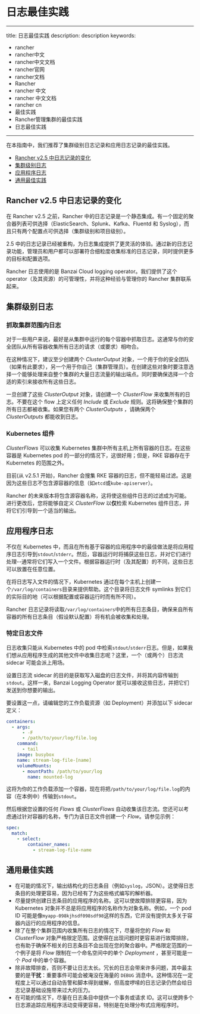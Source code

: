# 日志最佳实践
---
title: 日志最佳实践
description: description
keywords:
  - rancher
  - rancher中文
  - rancher中文文档
  - rancher官网
  - rancher文档
  - Rancher
  - rancher 中文
  - rancher 中文文档
  - rancher cn
  - 最佳实践
  - Rancher管理集群的最佳实践
  - 日志最佳实践
---

在本指南中，我们推荐了集群级别日志记录和应用日志记录的最佳实践。

- [Rancher v2.5 中日志记录的变化](#rancher-v25-中日志记录的变化)
- [集群级别日志](#集群级别日志)
- [应用程序日志](#应用程序日志)
- [通用最佳实践](#通用最佳实践)

## Rancher v2.5 中日志记录的变化

在 Rancher v2.5 之前，Rancher 中的日志记录是一个静态集成。有一个固定的聚合器列表可供选择（ElasticSearch、Splunk、Kafka、Fluentd 和 Syslog），而且只有两个配置点可供选择（集群级别和项目级别）。

2.5 中的日志记录已经被重构，为日志集成提供了更灵活的体验。通过新的日志记录功能，管理员和用户都可以部署符合细粒度收集标准的日志记录，同时提供更多的目标和配置选项。

Rancher 日志使用的是 Banzai Cloud logging operator。我们提供了这个 operator（及其资源）的可管理性，并将这种经验与管理你的 Rancher 集群联系起来。

## 集群级别日志

### 抓取集群范围内日志

对于一些用户来说，最好是从集群中运行的每个容器中抓取日志。这通常与你的安全团队从所有容器收集所有日志的请求（或要求）相吻合。

在这种情况下，建议至少创建两个 _ClusterOutput_ 对象，一个用于你的安全团队（如果有此要求），另一个用于你自己（集群管理员）。在创建这些对象时要注意选择一个能够处理来自整个集群的大量日志流量的输出端点。同时要确保选择一个合适的索引来接收所有这些日志。

一旦创建了这些 _ClusterOutput_ 对象，请创建一个 _ClusterFlow_ 来收集所有的日志。不要在这个 flow 上定义任何 _Include_ 或 _Exclude_ 规则。这将确保整个集群的所有日志都被收集。如果您有两个 _ClusterOutputs_ ，请确保两个 _ClusterOutputs_ 都能收到日志。

### Kubernetes 组件

_ClusterFlows_ 可以收集 Kubernetes 集群中所有主机上所有容器的日志。在这些容器是 Kubernetes pod 的一部分的情况下，这很好用；但是，RKE 容器存在于 Kubernetes 的范围之外。

目前(从 v2.5.1 开始)，Rancher 会搜集 RKE 容器的日志，但不能轻易过滤。这是因为这些日志不包含源容器的信息（如`etcd`或`kube-apiserver`）。

Rancher 的未来版本将包含源容器名称，这将使这些组件日志的过滤成为可能。进行更改后，您将能够自定义 _ClusterFlow_ 以**仅**检索 Kubernetes 组件日志，并将它们引导到一个适当的输出。

## 应用程序日志

不仅在 Kubernetes 中，而且在所有基于容器的应用程序中的最佳做法是将应用程序日志引导到`stdout`/`stderr`。然后，容器运行时将捕获这些日志，并对它们进行处理--通常将它们写入一个文件。根据容器运行时（及其配置）的不同，这些日志可以放置在任意位置。

在将日志写入文件的情况下，Kubernetes 通过在每个主机上创建一个`/var/log/containers`目录来提供帮助。这个目录将日志文件 symlinks 到它们的实际目的地（可以根据配置或容器运行时而有所不同）。

Rancher 日志记录将读取`/var/log/containers`中的所有日志条目，确保来自所有容器的所有日志条目（假设默认配置）将有机会被收集和处理。

### 特定日志文件

日志收集只能从 Kubernetes 中的 pod 中检索`stdout`/`stderr`日志。但是，如果我们想从应用程序生成的其他文件中收集日志呢？这里，一个（或两个）日志流 sidecar 可能会派上用场。

设置日志流 sidecar 的目的是获取写入磁盘的日志文件，并将其内容传输到`stdout`。这样一来，Banzai Logging Operator 就可以接收这些日志，并把它们发送到你想要的输出。

要设置这一点，请编辑您的工作负载资源（如 Deployment）并添加以下 sidecar 定义：

```yaml
containers:
  - args:
      - -F
      - /path/to/your/log/file.log
    command:
      - tail
    image: busybox
    name: stream-log-file-[name]
    volumeMounts:
      - mountPath: /path/to/your/log
        name: mounted-log
```

这将为你的工作负载添加一个容器，现在将把`/path/to/your/log/file.log`的内容（在本例中）传输到`stdout`。

然后根据您设置的任何 _Flows_ 或 _ClusterFlows_ 自动收集该日志流。您还可以考虑通过针对容器的名称，专门为该日志文件创建一个 _Flow_。请参见示例：

```yaml
spec:
  match:
    - select:
        container_names:
          - stream-log-file-name
```

## 通用最佳实践

- 在可能的情况下，输出结构化的日志条目（例如`syslog`，JSON）。这使得日志条目的处理更容易，因为已经有了为这些格式编写的解析器。
- 尽量提供创建日志条目的应用程序的名称。这可以使故障排除更容易，因为 Kubernetes 对象并不总是将应用程序的名称作为对象名称。例如，一个 pod ID 可能是像`myapp-098kjhsdf098sdf98`这样的东西，它并没有提供太多关于容器内运行的应用程序的信息。
- 除了在整个集群范围内收集所有日志的情况下，尽量将您的 _Flow_ 和 _ClusterFlow_ 对象严格限定范围。这使得在出现问题时更容易进行故障排除，也有助于确保不相关的日志条目不会出现在您的聚合器中。严格限定范围的一个例子是将 _Flow_ 限制在一个命名空间中的单个 _Deployment_ ，甚至可能是一个 _Pod_ 中的单个容器。
- 除非故障排查，否则不要让日志太长。冗长的日志会带来许多问题，其中最主要的是**干扰**：重要事件可能会被淹没在海量的 `DEBUG` 消息中。这种情况在一定程度上可以通过自动告警和脚本得到缓解，但高度啰嗦的日志记录仍然会给日志记录基础设施带来过大的压力。
- 在可能的情况下，尽量在日志条目中提供一个事务或请求 ID。这可以使跨多个日志源追踪应用程序活动变得更容易，特别是在处理分布式应用程序时。
